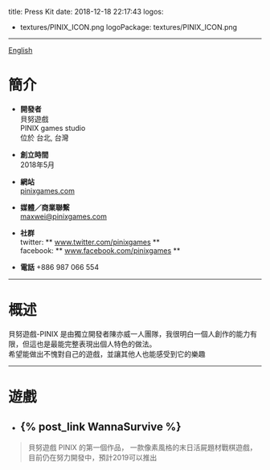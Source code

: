 title: Press Kit
date: 2018-12-18 22:17:43
logos: 
- textures/PINIX_ICON.png
logoPackage: textures/PINIX_ICON.png
---
<a href="../en/" class="button small" target=_self>English</a>
# 簡介
+ **開發者**  
貝努遊戲  
PINIX games studio  
位於 台北, 台灣  

+ **創立時間**  
2018年5月

+ **網站**  
[pinixgames.com](http://www.pinixgames.com)

+ **媒體／商業聯繫**  
maxwei@pinixgames.com

+ **社群**  
twitter: ** www.twitter.com/pinixgames **  
facebook: ** www.facebook.com/pinixgames **

+ **電話**
+886 987 066 554

---

# 概述
貝努遊戲-PINIX 是由獨立開發者陳亦威一人團隊，我很明白一個人創作的能力有限，但這也是最能完整表現出個人特色的做法。  
希望能做出不愧對自己的遊戲，並讓其他人也能感受到它的樂趣

---

# 遊戲  
+ ## {% post_link WannaSurvive %}
> 貝努遊戲 PINIX 的第一個作品，
> 一款像素風格的末日活屍題材戰棋遊戲，
> 目前仍在努力開發中，預計2019可以推出